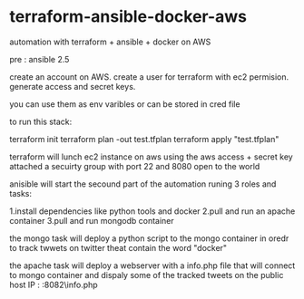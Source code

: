 # terraform-ansible-docker-aws
automation with terraform + ansible + docker on AWS

pre :
ansible 2.5

create an account on AWS.
create a user for terraform with ec2 permision.
generate access and secret keys.

you can use them as env varibles or can be stored in cred file



to run this stack:

terraform init
terraform plan -out test.tfplan
terraform apply "test.tfplan"


terraform will lunch ec2 instance on aws using the aws access + secret key
attached a secuirty group with port 22 and 8080 open to the world

anisible will start the secound part of the automation runing 3 roles and tasks:

1.install dependencies like python tools and docker
2.pull and run an apache container
3.pull and run mongodb container


the mongo task will deploy a python script to the mongo container in oredr to track twwets on twitter theat contain the word
"docker"

the apache task will deploy a webserver with a info.php file that will connect to mongo container and dispaly some of the
tracked tweets on the public host IP :   <public-ip>:8082\info.php
